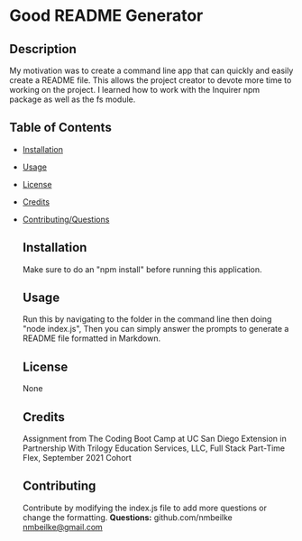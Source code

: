 # Good README Generator
  ## Description
  My motivation was to create a command line app that can quickly and easily create a README file. This allows the project creator to devote more time to working on the project. I learned how to work with the Inquirer npm package as well as the fs module.
  ## Table of Contents
- [Installation](#installation)
- [Usage](#usage)
- [License](#license)
- [Credits](#credits)
- [Contributing/Questions](#contributing)

    ## Installation 
    Make sure to do an "npm install" before running this application.
    ## Usage
    Run this by navigating to the folder in the command line then doing "node index.js", Then you can simply answer the prompts to generate a README file formatted in Markdown.
    ## License
    None
    ## Credits
    Assignment from The Coding Boot Camp at UC San Diego Extension in Partnership With Trilogy Education Services, LLC, Full Stack Part-Time Flex, September 2021 Cohort
    ## Contributing
    Contribute by modifying the index.js file to add more questions or change the formatting.
    **Questions:** github.com/nmbeilke
    nmbeilke@gmail.com
    